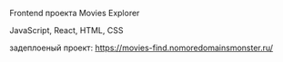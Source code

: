 Frontend проекта Movies Explorer

JavaScript, React, HTML, CSS

задеплоеный проект:
https://movies-find.nomoredomainsmonster.ru/
